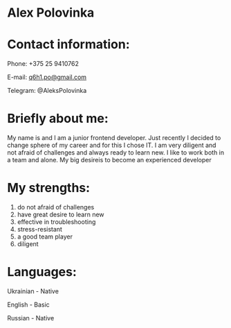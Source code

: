 # Alex Polovinka
# Contact information:
Phone: +375 25 9410762

E-mail: q6h1.po@gmail.com

Telegram: @AleksPolovinka

# Briefly about me:
My name is  and I am a junior frontend developer. Just recently I decided to change sphere of my career and for this I chose IT. I am very diligent and not afraid of challenges and always ready to learn new. I like to work both in a team and alone. 
My big desireis to become an experienced developer
# My strengths:
1. do not afraid of challenges
2. have great desire to learn new
3. effective in troubleshooting 
4. stress-resistant
5. a good team player
6. diligent
# Languages:

Ukrainian - Native

English  - Basic

Russian - Native



